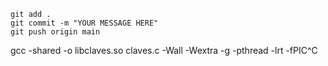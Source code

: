 ```
git add .
git commit -m "YOUR MESSAGE HERE"
git push origin main
```

gcc -shared -o libclaves.so claves.c -Wall -Wextra -g -pthread -lrt -fPIC^C
